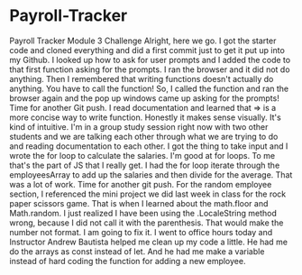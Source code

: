 # Payroll-Tracker
Payroll Tracker Module 3 Challenge
Alright, here we go. I got the starter code and cloned everything and did a first commit just to get it put up into my Github. 
I looked up how to ask for user prompts and I added the code to that first function asking for the prompts. I ran the browser and it did not do anything. Then I remembered that writing functions doesn't actually do anything. You have to call the function! So, I called the function and ran the browser again and the pop up windows came up asking for the prompts! Time for another Git push. I read documentation and learned that => is a more concise way to write function. Honestly it makes sense visually. It's kind of intuitive. I'm in a group study session right now with two other students and we are talking each other through what we are trying to do and reading documentation to each other. I got the thing to take input and I wrote the for loop to calculate the salaries. I'm good at for loops. To me that's the part of JS that I really get. I had the for loop iterate through the employeesArray to add up the salaries and then divide for the average. That was a lot of work. Time for another git push. For the random employee section, I referenced the mini project we did last week in class for the rock paper scissors game. That is when I learned about the math.floor and Math.random. I just realized I have been using the .LocaleString method wrong, because I did not call it with the parenthesis. That would make the number not format. I am going to fix it. I went to office hours today and Instructor Andrew Bautista helped me clean up my code a little. He had me do the arrays as const instead of let. And he had me make a variable instead of hard coding the function for adding a new employee. 